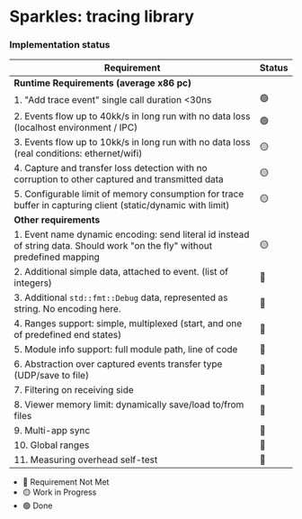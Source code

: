 # Sparkles: tracing library

### Implementation status

| Requirement                                                                                                                 | Status |
|-----------------------------------------------------------------------------------------------------------------------------|--------|
| **Runtime Requirements (average x86 pc)**                                                                                   |        |
| 1. "Add trace event" single call duration <30ns                                                                             | 🟢     |
| 2. Events flow up to 40kk/s in long run with no data loss (localhost environment / IPC)                                     | 🟢     |
| 3. Events flow up to 10kk/s in long run with no data loss (real conditions: ethernet/wifi)                                  | 🟡     |
| 4. Capture and transfer loss detection with no corruption to other captured and transmitted data                            | 🟡     |
| 5. Configurable limit of memory consumption for trace buffer in capturing client (static/dynamic with limit)                | 🟡     |
| **Other requirements**                                                                                                      |        |
| 1. Event name dynamic encoding: send literal id instead of string data. Should work "on the fly" without predefined mapping | 🟡     |
| 2. Additional simple data, attached to event. (list of integers)                                                            | 🔴     |
| 3. Additional `std::fmt::Debug` data, represented as string. No encoding here.                                              | 🔴     |
| 4. Ranges support: simple, multiplexed (start, and one of predefined end states)                                            | 🔴     |
| 5. Module info support: full module path, line of code                                                                      | 🔴     |
| 6. Abstraction over captured events transfer type (UDP/save to file)                                                        | 🔴     |
| 7. Filtering on receiving side                                                                                              | 🔴     |
| 8. Viewer memory limit: dynamically save/load to/from files                                                                 | 🔴     |
| 9. Multi-app sync                                                                                                           | 🔴     |
| 10. Global ranges                                                                                                           | 🔴     |
| 11. Measuring overhead self-test                                                                                            | 🔴     |

- 🔴 Requirement Not Met
- 🟡 Work in Progress
- 🟢 Done